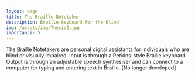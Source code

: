 ```yaml
---
layout: page
title: The Braille Notetaker
description: Braille keyboard for the blind
img: /assets/img/Thesis2.jpg
importance: 5
---
```


The Braille Notetakers are personal digital assistants for individuals who are blind or visually impaired. Input is through a Perkins-style Braille keyboard. Output is through an adjustable speech synthesiser and can connect to a computer for typing and entering text in Braille. [No longer developed]


<div class="row justify-content-sm-center">
    <div class="col-sm-8 mt-3 mt-md-0">
        <img class="img-fluid rounded z-depth-1" src="{{ '/assets/img/Thesis2.JPG' | relative_url }}" alt="" title="example image"/>
    </div>
    <div class="col-sm-4 mt-3 mt-md-0">
        <img class="img-fluid rounded z-depth-1" src="{{ '/assets/img/Thesis1.JPG' | relative_url }}" alt="" title="example image"/>
    </div>
</div>
<div class="caption">

</div>


<div class="row">
    <div class="col-sm mt-3 mt-md-0">
        <img class="img-fluid rounded z-depth-1" src="{{ '/assets/img/Thesis3.jpg' | relative_url }}" alt="" title="example image"/>
    </div>
</div>
<div class="caption">
    
</div>

